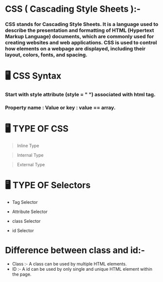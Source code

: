 # CSS ( Cascading Style Sheets ):-

### CSS stands for Cascading Style Sheets. It is a language used to describe the presentation and formatting of HTML (Hypertext Markup Language) documents, which are commonly used for creating websites and web applications. CSS is used to control how elements on a webpage are displayed, including their layout, colors, fonts, and spacing.

# 🖥 CSS Syntax
### Start with style attribute (style = " ") associated with html tag.
### Property name : Value or key : value == array.

# 🖥 TYPE OF CSS
> Inline Type

> Internal Type

> External Type

# 🖥 TYPE OF Selectors
* Tag Selector
  
* Attribute Selector
  
* class Selector
  
* id Selector

# Difference between class and id:-

* Class :- A class can be used by multiple HTML elements.
* ID :- A id can be used by only single and unique HTML element within the page.
  

